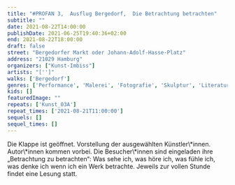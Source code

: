 ```yaml
---
title: "#PROFAN 3,  Ausflug Bergedorf,  Die Betrachtung betrachten"
subtitle: ""
date: 2021-08-22T14:00:00
publishDate: 2021-06-25T19:40:36+02:00
end: 2021-08-22T18:00:00
draft: false
street: "Bergedorfer Markt oder Johann-Adolf-Hasse-Platz"
address: "21029 Hamburg"
organizers: ["Kunst-Imbiss"]
artists: "['']"
walks: ['Bergedorf']
genres: ['Performance', 'Malerei', 'Fotografie', 'Skulptur', 'Literatur']
kids: []
featuredImage: ""
repeats: ['Kunst_03A']
repeat_times: ['2021-08-21T11:00:00']
sequels: []
sequel_times: []
---
```


Die Klappe ist geöffnet. Vorstellung der ausgewählten Künstler\\*innen. Autor\\*innen kommen vorbei. Die Besucher\\*innen sind eingeladen ihre „Betrachtung zu betrachten“: Was sehe ich, was höre ich, was fühle ich, was denke ich wenn ich ein Werk betrachte. Jeweils zur vollen Stunde findet eine Lesung statt.